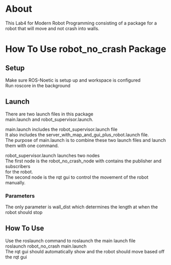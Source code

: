 <h1>About</h1>
This Lab4 for Modern Robot Programming consisting of a package for a robot that will move and not crash into walls.

# How To Use robot_no_crash Package

## Setup
Make sure ROS-Noetic is setup up and workspace is configured<br>
Run roscore in the background<br>

## Launch
There are two launch files in this package<br>
main.launch and robot_supervisor.launch.<br>

main.launch includes the robot_supervisor.launch file<br>
It also includes the server_with_map_and_gui_plus_robot.launch file.<br>
The purpose of main.launch is to combine these two launch files and launch<br>
them with one command.<br>

robot_supervisor.launch launches two nodes<br>
The first node is the robot_no_crash_node with contains the publisher and subscribers<br>
for the robot.<br>
The second node is the rqt gui to control the movement of the robot manually.<br>

### Parameters
The only parameter is wall_dist which determines the length at when the robot should stop<br>

## How To Use
Use the roslaunch command to roslaunch the main launch file<br>
roslaunch robot_no_crash main.launch<br>
The rqt gui should automatically show and the robot should move based off the rqt gui<br>




